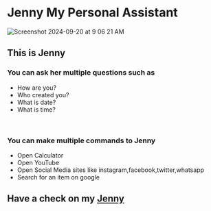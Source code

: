 # Jenny My Personal Assistant
![Screenshot 2024-09-20 at 9 06 21 AM](https://github.com/user-attachments/assets/a01e7b78-d7ee-4ed6-9893-31887e10ecef)

<h2>This is Jenny</h2>
<h3>You can ask her multiple questions such as</h3>
<ul>
  <li>How are you?</li>
  <li>Who created you?</li>
  <li>What is date?</li>
  <li>What is time?</li>
</ul>
<br>
<h3>You can make multiple commands to Jenny</h3>
<ul>
  <li>Open Calculator</li>
  <li>Open YouTube</li>
  <li>Open Social Media sites like instagram,facebook,twitter,whatsapp</li>
  <li>Search for an item on google</li>
</ul>
<h2>Have a check on my <a href="https://technodeba.github.io/Jenny-Personal-Assistant/">Jenny</a></h2>
